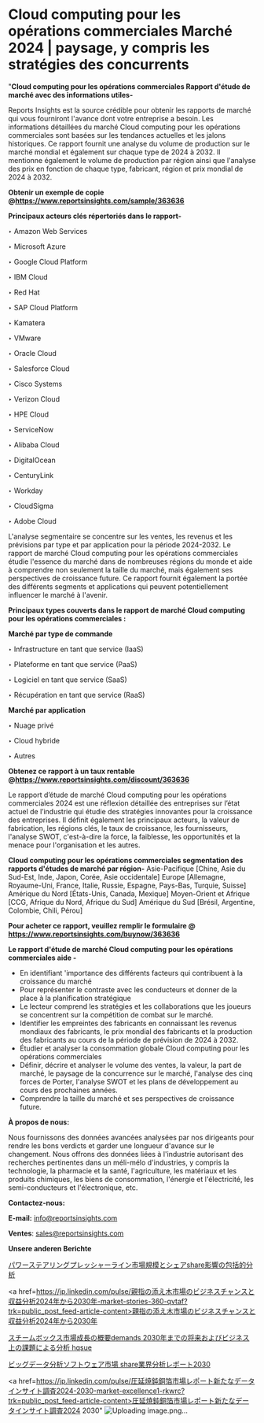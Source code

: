 # Cloud computing pour les opérations commerciales Marché 2024 | paysage, y compris les stratégies des concurrents

"<strong>Cloud computing pour les opérations commerciales Rapport d'étude de marché avec des informations utiles-</strong>

Reports Insights est la source crédible pour obtenir les rapports de marché qui vous fourniront l'avance dont votre entreprise a besoin. Les informations détaillées du marché Cloud computing pour les opérations commerciales sont basées sur les tendances actuelles et les jalons historiques. Ce rapport fournit une analyse du volume de production sur le marché mondial et également sur chaque type de 2024 à 2032. Il mentionne également le volume de production par région ainsi que l'analyse des prix en fonction de chaque type, fabricant, région et prix mondial de 2024 à 2032.

<strong><b>Obtenir un exemple de copie @</b></strong><a href=https://www.reportsinsights.com/sample/363636><strong><b>https://www.reportsinsights.com/sample/363636</b></strong></a>

<b>Principaux acteurs clés répertoriés dans le rapport-</b>

<b> </b>‣ Amazon Web Services

‣ Microsoft Azure

‣ Google Cloud Platform

‣ IBM Cloud

‣ Red Hat 

‣ SAP Cloud Platform

‣ Kamatera

‣ VMware

‣ Oracle Cloud

‣ Salesforce Cloud

‣ Cisco Systems

‣ Verizon Cloud

‣ HPE Cloud

‣ ServiceNow

‣ Alibaba Cloud

‣ DigitalOcean

‣ CenturyLink

‣ Workday

‣ CloudSigma

‣ Adobe Cloud

L'analyse segmentaire se concentre sur les ventes, les revenus et les prévisions par type et par application pour la période 2024-2032. Le rapport de marché Cloud computing pour les opérations commerciales étudie l'essence du marché dans de nombreuses régions du monde et aide à comprendre non seulement la taille du marché, mais également ses perspectives de croissance future. Ce rapport fournit également la portée des différents segments et applications qui peuvent potentiellement influencer le marché à l'avenir.

<strong>Principaux types couverts dans le rapport de marché Cloud computing pour les opérations commerciales :</strong>

<strong>Marché par type de commande</strong>

‣ Infrastructure en tant que service (IaaS)

‣ Plateforme en tant que service (PaaS)

‣ Logiciel en tant que service (SaaS)

‣ Récupération en tant que service (RaaS)

<strong>Marché par application</strong>

‣ Nuage privé

‣ Cloud hybride

‣ Autres

<strong><b>Obtenez ce rapport à un taux rentable @</b></strong><a href=https://www.reportsinsights.com/discount/363636><strong><b>https://www.reportsinsights.com/discount/363636</b></strong></a>

Le rapport d’étude de marché Cloud computing pour les opérations commerciales 2024 est une réflexion détaillée des entreprises sur l’état actuel de l’industrie qui étudie des stratégies innovantes pour la croissance des entreprises. Il définit également les principaux acteurs, la valeur de fabrication, les régions clés, le taux de croissance, les fournisseurs, l'analyse SWOT, c'est-à-dire la force, la faiblesse, les opportunités et la menace pour l'organisation et les autres.

<strong>Cloud computing pour les opérations commerciales segmentation des rapports d'études de marché par région-</strong>
Asie-Pacifique [Chine, Asie du Sud-Est, Inde, Japon, Corée, Asie occidentale]
Europe [Allemagne, Royaume-Uni, France, Italie, Russie, Espagne, Pays-Bas, Turquie, Suisse]
Amérique du Nord [États-Unis, Canada, Mexique]
Moyen-Orient et Afrique [CCG, Afrique du Nord, Afrique du Sud]
Amérique du Sud [Brésil, Argentine, Colombie, Chili, Pérou]

<strong>Pour acheter ce rapport, veuillez remplir le formulaire @   <a href=https://www.reportsinsights.com/buynow/363636>https://www.reportsinsights.com/buynow/363636</a></strong>

<strong>Le rapport d'étude de marché Cloud computing pour les opérations commerciales aide -</strong>
<ul>
  <li>En identifiant 'importance des différents facteurs qui contribuent à la croissance du marché</li>
  <li>Pour représenter le contraste avec les conducteurs et donner de la place à la planification stratégique</li>
  <li>Le lecteur comprend les stratégies et les collaborations que les joueurs se concentrent sur la compétition de combat sur le marché.</li>
  <li>Identifier les empreintes des fabricants en connaissant les revenus mondiaux des fabricants, le prix mondial des fabricants et la production des fabricants au cours de la période de prévision de 2024 à 2032.</li>
  <li>Étudier et analyser la consommation globale Cloud computing pour les opérations commerciales</li>
  <li>Définir, décrire et analyser le volume des ventes, la valeur, la part de marché, le paysage de la concurrence sur le marché, l'analyse des cinq forces de Porter, l'analyse SWOT et les plans de développement au cours des prochaines années.</li>
  <li>Comprendre la taille du marché et ses perspectives de croissance future.</li>
</ul>
<strong>À propos de nous:</strong>

Nous fournissons des données avancées analysées par nos dirigeants pour rendre les bons verdicts et garder une longueur d'avance sur le changement. Nous offrons des données liées à l'industrie autorisant des recherches pertinentes dans un méli-mélo d'industries, y compris la technologie, la pharmacie et la santé, l'agriculture, les matériaux et les produits chimiques, les biens de consommation, l'énergie et l'électricité, les semi-conducteurs et l'électronique, etc.

<strong>Contactez-nous:</strong>

<strong>E-mail:</strong> <a href=mailto:info@reportsinsights.com>info@reportsinsights.com</a>

<strong>Ventes</strong>: <a href=mailto:sales@reportsinsights.com>sales@reportsinsights.com</a>

<strong>Unsere anderen Berichte</strong>

<a href=https://www.linkedin.com/pulse/パワーステアリングプレッシャーライン市場規模とシェアshare影響の包括的分析-reportsinsights-pvt-ltd-eduwf/>パワーステアリングプレッシャーライン市場規模とシェアshare影響の包括的分析</a>

<a href=https://jp.linkedin.com/pulse/親指の添え木市場のビジネスチャンスと収益分析2024年から2030年-market-stories-360-qvtaf?trk=public_post_feed-article-content>親指の添え木市場のビジネスチャンスと収益分析2024年から2030年</a>

<a href=https://www.linkedin.com/pulse/スチームボックス市場成長の概要demands-2030年までの将来およびビジネス上の課題による分析-hqsue/>スチームボックス市場成長の概要demands 2030年までの将来およびビジネス上の課題による分析 hqsue</a>

<a href=https://www.linkedin.com/pulse/ビッグデータ分析ソフトウェア市場-share業界分析レポート2030-reports-insights-expert-n7cpf/>ビッグデータ分析ソフトウェア市場 share業界分析レポート2030</a>

<a href=https://jp.linkedin.com/pulse/圧延焼鈍銅箔市場レポート新たなデータインサイト調査2024-2030-market-excellence1-rkwrc?trk=public_post_feed-article-content>圧延焼鈍銅箔市場レポート新たなデータインサイト調査2024 2030</a>"
![Uploading image.png…]()
